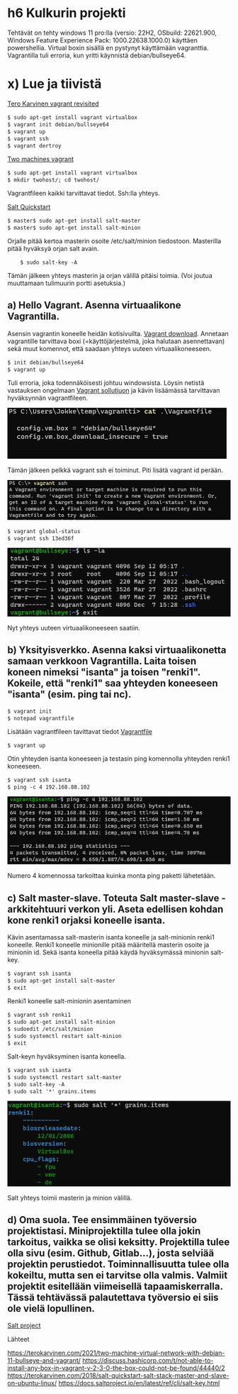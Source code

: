 # h6 Kulkurin projekti

Tehtävät on tehty windows 11 pro:lla (versio: 22H2, OSbuild: 22621.900, Windows Feature Experience Pack: 1000.22638.1000.0) käyttäen powershellia. Virtual boxin sisällä en pystynyt käyttämään vagranttia. Vagrantilla tuli erroria, kun yritti käynnistä debian/bullseye64. 

# x) Lue ja tiivistä

[Tero Karvinen vagrant revisited](https://terokarvinen.com/2017/04/11/vagrant-revisited-install-boot-new-virtual-machine-in-31-seconds/)

    $ sudo apt-get install vagrant virtualbox    
    $ vagrant init debian/bullseye64    
    $ vagrant up
    $ vagrant ssh
    $ vagrant dertroy
    
[Two machines vagrant](https://terokarvinen.com/2021/two-machine-virtual-network-with-debian-11-bullseye-and-vagrant/) 

    $ sudo apt-get install vagrant virtualbox
    $ mkdir twohost/; cd twohost/
    
Vagrantfileen kaikki tarvittavat tiedot. Ssh:lla yhteys.

[Salt Quickstart](https://terokarvinen.com/2018/salt-quickstart-salt-stack-master-and-slave-on-ubuntu-linux/) 

    $ master$ sudo apt-get install salt-master
    $ master$ sudo apt-get install salt-minion
    
 Orjalle pitää kertoa masterin osoite /etc/salt/minion tiedostoon. Masterilla pitää hyväksyä orjan salt avain.
        
        $ sudo salt-key -A

Tämän jälkeen yhteys masterin ja orjan välillä pitäisi toimia. (Voi joutua muuttamaan tulimuurin portti asetuksia.)

## a) Hello Vagrant. Asenna virtuaalikone Vagrantilla.

Asensin vagrantin koneelle heidän kotisivuilta. [Vagrant download](https://developer.hashicorp.com/vagrant/downloads). Annetaan vagrantille tarvittava boxi (=käyttöjärjestelmä, joka halutaan asennettavan) sekä muut komennot, että saadaan yhteys uuteen virtuaalikoneeseen.

    $ init debian/bullseye64  
    $ vagrant up

Tuli erroria, joka todennäköisesti johtuu windowsista. Löysin netistä vastauksen ongelmaan [Vagrant sollutiuon](https://discuss.hashicorp.com/t/not-able-to-install-any-box-in-vagrant-v-2-3-0-the-box-could-not-be-found/44440/2) ja kävin lisäämässä tarvittavan hyväksynnän vagrantfileen.

![Alt text](/h6/h6a1.png)

Tämän jälkeen pelkkä vagrant ssh ei toiminut. Piti lisätä vagrant id perään.

![Alt text](/h6/h6a2.png)

    $ vagrant global-status
    $ vagrant ssh 13ed36f

![Alt text](/h6/h6a3.png)

Nyt yhteys uuteen virtuaalikoneeseen saatiin.

## b) Yksityisverkko. Asenna kaksi virtuaalikonetta samaan verkkoon Vagrantilla. Laita toisen koneen nimeksi "isanta" ja toisen "renki1". Kokeile, että "renki1" saa yhteyden koneeseen "isanta" (esim. ping tai nc). 

    $ vagrant init
    $ notepad vagrantfile
 
Lisätään vagrantfileen tavittavat tiedot [Vagrantfile](https://terokarvinen.com/2021/two-machine-virtual-network-with-debian-11-bullseye-and-vagrant/)

    $ vagrant up

Otin yhteyden isanta koneeseen ja testasin ping komennolla yhteyden renki1 koneeseen.

    $ vagrant ssh isanta
    $ ping -c 4 192.168.88.102
    
![Alt text](/h6/h6b1.png)

Numero 4 komennossa tarkoittaa kuinka monta ping paketti lähetetään.

## c) Salt master-slave. Toteuta Salt master-slave -arkkitehtuuri verkon yli. Aseta edellisen kohdan kone renki1 orjaksi koneelle isanta.

Kävin asentamassa salt-masterin isanta koneelle ja salt-minionin renki1 koneelle. Renki1 koneelle minionille pitää määritellä masterin osoite ja minionin id. Sekä isanta koneella pitää käydä hyväksymässä minionin salt-key.

    $ vagrant ssh isanta 
    $ sudo apt-get install salt-master
    $ exit
    
Renki1 koneelle salt-minionin asentaminen

    $ vagrant ssh renki1
    $ sudo apt-get install salt-minion
    $ sudoedit /etc/salt/minion
    $ sudo systemctl restart salt-minion
    $ exit
    
Salt-keyn hyväksyminen isanta koneella.   
    
    $ vagrant ssh isanta 
    $ sudo systemctl restart salt-master
    $ sudo salt-key -A
    $ sudo salt '*' grains.items
    
![Alt text](/h6/h6c1.png)
     
Salt yhteys toimii masterin ja minion välillä.

## d) Oma suola. Tee ensimmäinen työversio projektistasi. Miniprojektilla tulee olla jokin tarkoitus, vaikka se olisi keksitty. Projektilla tulee olla sivu (esim. Github, Gitlab...), josta selviää projektin perustiedot. Toiminnallisuutta tulee olla kokeiltu, mutta sen ei tarvitse olla valmis. Valmiit projektit esitellään viimeisellä tapaamiskerralla. Tässä tehtävässä palautettava työversio ei siis ole vielä lopullinen.

[Salt project](https://github.com/Jiikiam/Saltproject)

Lähteet

https://terokarvinen.com/2021/two-machine-virtual-network-with-debian-11-bullseye-and-vagrant/
https://discuss.hashicorp.com/t/not-able-to-install-any-box-in-vagrant-v-2-3-0-the-box-could-not-be-found/44440/2
https://terokarvinen.com/2018/salt-quickstart-salt-stack-master-and-slave-on-ubuntu-linux/
https://docs.saltproject.io/en/latest/ref/cli/salt-key.html
